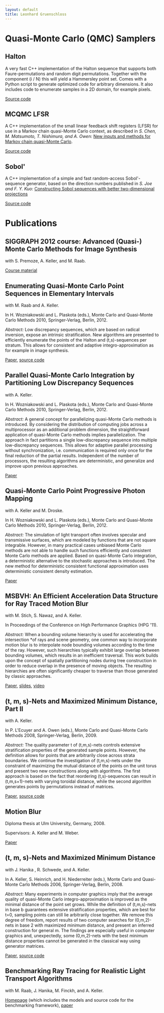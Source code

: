 ```yaml
---
layout: default
title: Leonhard Gruenschloss
---
```


# Quasi-Monte Carlo (QMC) Samplers

## Halton

A very fast C++ implementation of the Halton sequence that supports both
Faure-permutations and random digit permutations.  Together with the component (i / N)
this will yield a Hammersley point set.  Comes with a Python script to generate
optimized code for arbitrary dimensions. It also includes code to enumerate samples in a
2D domain, for example pixels.

[Source code](https://github.com/lgruen/halton)

## MCQMC LFSR

A C++ implementation of the small linear feedback shift registers (LFSR) for use in a
Markov chain quasi-Monte Carlo context, as described in *S. Chen, M. Matsumoto, T.
Nishimura, and A. Owen:* [New inputs and methods for Markov chain quasi-Monte
Carlo](http://www-stat.stanford.edu/~owen/reports/).

[Source code](https://github.com/lgruen/mcqmclfsr)

## Sobol'

A C++ implementation of a simple and fast random-access Sobol'-sequence generator,
based on the direction numbers published in *S. Joe and F. Y. Kuo:* [Constructing Sobol sequences with better
two-dimensional projections](http://web.maths.unsw.edu.au/~fkuo/sobol/)

[Source code](https://github.com/lgruen/sobol)

# Publications

## SIGGRAPH 2012 course: Advanced (Quasi-) Monte Carlo Methods for Image Synthesis

with S. Premoze, A. Keller, and M. Raab.

[Course material](https://sites.google.com/site/qmcrendering/)

## Enumerating Quasi-Monte Carlo Point Sequences in Elementary Intervals

with M. Raab and A. Keller.

In H. Wozniakowski and L. Plaskota (eds.), Monte Carlo and Quasi-Monte Carlo Methods
2010, Springer-Verlag, Berlin, 2012.

*Abstract:* Low discrepancy sequences, which are based on
radical inversion, expose an intrinsic stratification.  New algorithms are presented to
efficiently enumerate the points of the Halton and (t,s)-sequences per stratum.  This
allows for consistent and adaptive integro-approximation as for example in image
synthesis.

[Paper](https://github.com/lgruen/sample-enum/blob/main/sample-enum.pdf), [source code](https://github.com/lgruen/sample-enum)

## Parallel Quasi-Monte Carlo Integration by Partitioning Low Discrepancy Sequences

with A. Keller.

In H. Wozniakowski and L. Plaskota (eds.), Monte Carlo and Quasi-Monte Carlo Methods
2010, Springer-Verlag, Berlin, 2012.

*Abstract:* A general concept for parallelizing quasi-Monte Carlo methods
is introduced. By considering the distribution of computing jobs across a multiprocessor
as an additional problem dimension, the straightforward application of quasi-Monte Carlo
methods implies parallelization.  The approach in fact partitions a single
low-discrepancy sequence into multiple low-discrepancy sequences. This allows for
adaptive parallel processing without synchronization, i.e. communication is required
only once for the final reduction of the partial results.  Independent of the number of
processors, the resulting algorithms are deterministic,  and generalize and improve upon
previous approaches.

[Paper](https://github.com/lgruen/parqmc/blob/main/parqmc.pdf)

## Quasi-Monte Carlo Point Progressive Photon Mapping

with A. Keller and M. Droske.

In H. Wozniakowski and L. Plaskota (eds.), Monte Carlo and Quasi-Monte Carlo Methods
2010, Springer-Verlag, Berlin, 2012.

*Abstract:* The simulation of light transport
often involves specular and transmissive surfaces, which are modeled by functions that
are not square integrable. However, in many practical cases unbiased Monte Carlo methods
are not able to handle such functions efficiently and consistent Monte Carlo methods are
applied. Based on quasi-Monte Carlo integration, a deterministic alternative to the
stochastic approaches is introduced. The new method for deterministic consistent
functional approximation uses deterministic consistent density estimation.

[Paper](https://github.com/lgruen/qppm/blob/main/qppm.pdf)

## MSBVH: An Efficient Acceleration Data Structure for Ray Traced Motion Blur

with M. Stich, S. Nawaz, and A. Keller.

In Proceedings of the Conference on High Performance Graphics (HPG '11).

*Abstract:* When a bounding volume hierarchy is used for accelerating the intersection
*of
rays and scene geometry, one common way to incorporate motion blur is to interpolate
node bounding volumes according to the time of the ray. However, such hierarchies
typically exhibit large overlap between bounding volumes, which results in an
inefficient traversal. This work builds upon the concept of spatially partitioning nodes
during tree construction in order to reduce overlap in the presence of moving objects.
The resulting hierarchies are often significantly cheaper to traverse than those
generated by classic approaches.

[Paper](https://github.com/lgruen/msbvh/blob/main/msbvh.pdf), [slides](https://github.com/lgruen/msbvh/blob/main/msbvh-slides.pdf), [video](https://github.com/lgruen/msbvh/blob/main/msbvh-video.mp4)

## (t, m, s)-Nets and Maximized Minimum Distance, Part II

with A. Keller.

In P. L'Ecuyer and A. Owen (eds.), Monte Carlo and Quasi-Monte Carlo Methods 2008, Springer-Verlag,
Berlin, 2009.

*Abstract:* The quality parameter t of (t,m,s)-nets controls extensive stratification
properties of the generated sample points. However, the definition allows for points
that are arbitrarily close across strata boundaries.  We continue the investigation of
(t,m,s)-nets under the constraint of maximizing the mutual distance of the points on the
unit torus and present two new constructions along with algorithms. The first approach
is based on the fact that reordering (t,s)-sequences can result in (t,m,s+1)-nets with
varying toroidal distance, while the second algorithm generates points by permutations
instead of matrices.

[Paper](https://github.com/lgruen/diag0m2/blob/main/diag0m2.pdf), [source code](https://github.com/lgruen/diag0m2)

## Motion Blur

Diploma thesis at Ulm University, Germany, 2008.

Supervisors: A. Keller and M. Weber.

[Paper](https://github.com/lgruen/motion-blur/blob/main/motion-blur.pdf)

## (t, m, s)-Nets and Maximized Minimum Distance

with J. Hanika , R. Schwede, and A. Keller.

In A. Keller, S. Heinrich, and H. Niederreiter (eds.), Monte Carlo and Quasi-Monte Carlo
Methods 2006, Springer-Verlag, Berlin, 2008.

*Abstract:* Many experiments in computer graphics imply that the average quality of
quasi-Monte Carlo integro-approximation is improved as the minimal distance of the point
set grows. While the definition of (t,m,s)-nets in base b guarantees extensive
stratification properties, which are best for t=0, sampling points can still lie
arbitrarily close together. We remove this degree of freedom, report results of two
computer searches for (0,m,2)-nets in base 2 with maximized minimum distance, and
present an inferred construction for general m.  The findings are especially useful in
computer graphics and, unexpectedly, some (0,m,2)-nets with the best minimum distance
properties cannot be generated in the classical way using generator matrices.

[Paper](https://github.com/lgruen/netsearch/blob/main/netsearch.pdf), [source code](https://github.com/lgruen/netsearch)

## Benchmarking Ray Tracing for Realistic Light Transport Algorithms

with M. Raab, J. Hanika, M. Finckh, and A. Keller.

[Homepage](http://bwfirt.sourceforge.net/) (which includes the models and source code for the benchmarking framework), [paper](https://github.com/lgruen/bwfirt/blob/main/bwfirt.pdf)

